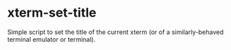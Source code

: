 # xterm-set-title

Simple script to set the title of the current xterm (or of a similarly-behaved
terminal emulator or terminal).
